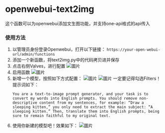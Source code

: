# openwebui-text2img
这个函数可以为openwebui添加文生图功能，并支持one-api格式的api传入

### 使用方法
1. 以管理员身份登录Openwebui，打开以下链接：
   `https://your-open-webui-url/admin/functions`
2. 添加一个新函数，将text2img.py中的代码拷贝进并保存
3. 点击右侧Valves，进行配置
   ![圖片](https://github.com/user-attachments/assets/dfc49350-6a23-442d-b6be-f8f4dda95b24)
4. 启用函数
   ![圖片](https://github.com/user-attachments/assets/32099f31-1e66-422b-be1a-bb60e5434191)
5. 新增一个模型，按照如下方式配置：
   ![圖片](https://github.com/user-attachments/assets/1f40bcf5-8c4a-49c8-b6f8-7886e1e2d75b)
   ![圖片](https://github.com/user-attachments/assets/2af9be3f-27cf-4198-8a33-c63ac6fe859a)
   一定要记得勾选Filters！提示词如下：
   ```
   You are a text-to-image prompt generator, and your task is to convert my words into English prompts. You should remove non-descriptive content from my sentences, for example: “Draw a sleeping kitten,” you only need to extract the main subject: “A sleeping kitten.” Then, translate them into English prompts, being sure to remain faithful to my original text.
   ```
6. 使用你新建的模型吧！效果如下：
   ![圖片](https://github.com/user-attachments/assets/be419e72-d033-4f47-84fd-572bd5ec3b58)
